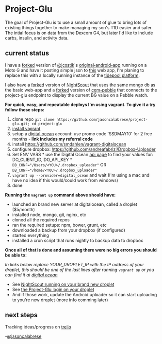 Project-Glu
===========

The goal of Project-Glu is to use a small amount of glue to bring lots of existing things together to make managing my son's T1D easier and safer. The intial focus is on data from the Dexcom G4, but later I'd like to include carbs, insulin, and activity data.

current status
--------------

I have a [forked](https://github.com/jasoncalabrese/original-android-cgm) version of [@jcostik](https://twitter.com/jcostik)'s [original-android-app](https://github.com/hackingtype1/original-android-cgm) running on a Moto G and have it posting simple json to [this](https://github.com/jasoncalabrese/project-glu) web app, I'm planing to replace this with a locally running instance of the [tidepool platform](http://tidepool.org/platform/).

I also have a [forked](https://github.com/jasoncalabrese/cgm-remote-monitor) version of [NightScout](https://github.com/rnpenguin/cgm-remote-monitor) that uses the same mongo db as the basic web-app
and a [forked](https://github.com/jasoncalabrese/cgm-pebble) version of [cgm-pebble](https://github.com/hackingtype1/cgm-pebble) that connects to the project-glu endpoint to display the current BG value on a Pebble watch.

**For quick, easy, and repeatable deploys I'm using vagrant.
To give it a try follow these steps:**

  1. clone repo `git clone https://github.com/jasoncalabrese/project-glu.git; cd project-glu`
  1. [install vagrant](http://docs.vagrantup.com/v2/installation/index.html)
  1. setup a [digital ocean](https://www.digitalocean.com/?refcode=78da7dabdaf4) account: use promo code 'SSDMAY10' for 2 free months - **link includes my referral code**
  1. install https://github.com/smdahlen/vagrant-digitalocean
  1. configure dropbox: https://github.com/andreafabrizi/Dropbox-Uploader
  1. Set ENV VARS
    * use the Digital Ocean [api page](https://cloud.digitalocean.com/api_access) to find your values for: DO_CLIENT_ID, DO_API_KEY
    * `DB_CONF="/Users/<YOU>/.dropbox_uploader"` OR `DB_CONF="/home/<YOU>/.dropbox_uploader"`
  1. `vagrant up --provider=digital_ocean` and wait (I'm using a mac and have no idea if this would/could work from windows)
  1. done

**Running the `vagrant up` command above should have:**

* launched an brand new server at digitalocean, called a droplet ($5/month)
* installed node, mongo, git, nginx, etc
* cloned all the required repos
* ran the required setups: npm, bower, grunt, etc
* downloaded a backup from your dropbox (if configured)
* started everything
* installed a cron script that runs nightly to backup data to dropbox

**Once all of that is done and assuming there were no big errors you should be able to:**

_In links below replace YOUR_DROPLET_IP with the IP address of your droplet, this should be one of the last lines after running `vagrant up` or you can find it at [digital ocean](https://cloud.digitalocean.com/droplets)_

* See [NightScout running on your brand new droplet](http://YOUR_DROPLET_IP:1337)
* See [the Project-Glu login on your droplet](http://YOUR_DROPLET_IP)
* And if those work, update the Android uploader so it can start uploading to you're new droplet (more info comming later)


next steps
----------

Tracking ideas/progress on [trello](https://trello.com/b/k8dwYmAI/project-glu)

-[@jasoncalabrese](https://twitter.com/jasoncalabrese)
